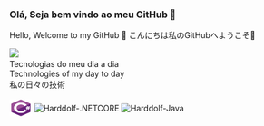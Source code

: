 ### Olá, Seja bem vindo ao meu GitHub 🤝
Hello, Welcome to my GitHub 🤝
こんにちは私のGitHubへようこそ🤝
<div>
  <a href="www.linkedin.com/in/brendobarros" target="_blank"><img src="https://img.shields.io/badge/-LinkedIn-%230077B5?style=for-the-badge&logo=linkedin&logoColor=white" target="_blank"></a> 
</div>
Tecnologias do meu dia a dia 
</br>
Technologies of my day to day
</br>
私の日々の技術
<div style="display: inline_block"><br/>
  <img align="center" alt="Harddolf-Csharp" height="30" width="40" src="https://raw.githubusercontent.com/devicons/devicon/master/icons/csharp/csharp-original.svg">
  <img align="center" alt="Harddolf-.NETCORE" height="30" width="40" src="https://cdn.jsdelivr.net/gh/devicons/devicon/icons/dotnetcore/dotnetcore-original.svg" />
  <img align="center" alt="Harddolf-Java" height="30" width="40" src="https://cdn.jsdelivr.net/gh/devicons/devicon/icons/java/java-original-wordmark.svg" />
</div>
